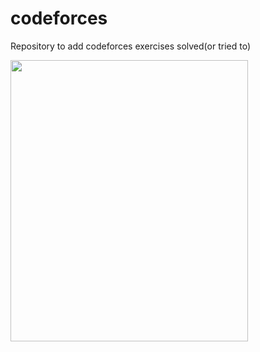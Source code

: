 # codeforces
 Repository to add codeforces exercises solved(or tried to)
 <p> <img src="https://media.giphy.com/media/3miX7ATCD3tW0CbQZj/giphy.gif" width="380" height="450" align="left"/></p> 
